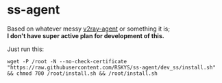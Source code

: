 # ss-agent

Based on whatever messy [v2ray-agent](https://github.com/rshinesun/v2ray-agent) or something it is; \
**I don't have super active plan for development of this.**

Just run this:
```
wget -P /root -N --no-check-certificate "https://raw.githubusercontent.com/RSKYS/ss-agent/dev_ss/install.sh" && chmod 700 /root/install.sh && /root/install.sh
```
